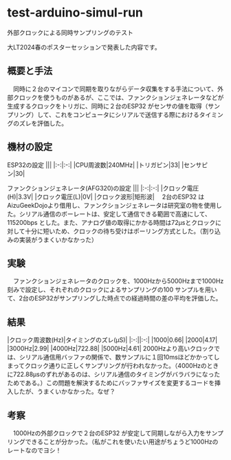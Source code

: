# test-arduino-simul-run
外部クロックによる同時サンプリングのテスト

大LT2024春のポスターセッションで発表した内容です。

## 概要と手法

　同時に２台のマイコンで同期を取りながらデータ収集をする手法について、外部クロックを使うものがあるが、ここでは、ファンクションジェネレータなどが生成するクロックをトリガに、同時に２台のESP32 がセンサの値を取得（サンプリング）して、これをコンピュータにシリアルで送信する際におけるタイミングのズレを評価した。

## 機材の設定
ESP32の設定
|||
|:-:|:-:|
|CPU周波数|240MHz|
|トリガピン|33|
|センサピン|30|

ファンクションジェネレータ(AFG320)の設定
|||
|:-:|:-:|
|クロック電圧(H)|3.3V|
|クロック電圧(L)|0V|
|クロック波形|矩形波|
　2台のESP32 はAizuGeekDojoより借用し、ファンクションジェネレータは研究室の物を使用した。シリアル通信のボーレートは、安定して通信できる範囲で高速にして、115200bps とした。また、アナログ値の取得にかかる時間は72µsとクロックに対して十分に短いため、クロックの待ち受けはポーリング方式とした。（割り込みの実装がうまくいかなかった）

## 実験
　ファンクションジェネレータのクロックを、1000Hzから5000Hzまで1000Hz刻みで設定し、それぞれのクロックによるサンプリングの100 サンプルを用いて、2台のESP32がサンプリングした時点での経過時間の差の平均を評価した。

## 結果

|クロック周波数(Hz)|タイミングのズレ(µS)|
|:-:||:-:|
|1000|0.66|
|2000|4.17|
|3000Hz|2.99|
|4000Hz|722.88|
|5000Hz|4.61|
 2000Hzより高いクロックでは、シリアル通信用バッファの関係で、数サンプルに１回10msほどかかってしまってクロック通りに正しくサンプリングが行われなかった。（4000Hzのときに722.88µsのずれがあるのは、シリアル通信のタイミングがバラバラになったためである。）この問題を解決するためにバッファサイズを変更するコードを挿入したが、うまくいかなかった。なぜ？

## 考察
　1000Hzの外部クロックで２台のESP32 が安定して同期しながら入力をサンプリングできることが分かった。（私がこれを使いたい用途がちょうど1000Hzのレートなのでヨシ！
